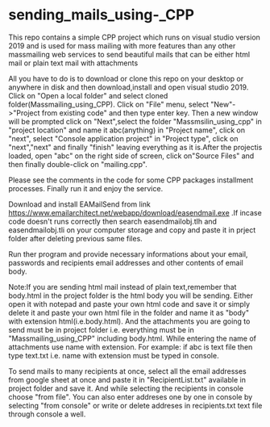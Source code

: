 # sending_mails_using-_CPP

This repo contains a simple CPP project which runs on visual studio version 2019 and is used for mass mailing with more features than any other massmailing web services 
to send beautiful mails that can be either html mail or plain text mail with attachments


All you have to do is to download or clone this repo on your desktop or anywhere in disk and then download,install and open visual studio 2019. Click on "Open a local folder" and  select cloned folder(Massmailing_using_CPP). Click on "File" menu, select "New"->"Project from existing code" and then type enter key. Then a new window will be prompted click on "Next",select the folder "Massmsilin_using_cpp" in "project location" and name it abc(anything) in "Project name", click on "next", select "Console application project" in "Project type", click on "next","next" and finally "finish" leaving everything as it is.After the projectis loaded, open "abc" on the right side of screen, click on"Source Files" and then finally double-click on "mailing.cpp".

Please see the comments in the code for some CPP packages installment processes. Finally run it and enjoy the service.

Download and install EAMailSend from link https://www.emailarchitect.net/webapp/download/easendmail.exe .If incase code doesn't runs correctly then search easendmailobj.tlh and 
easendmailobj.tli on your computer storage and copy and paste it in prject folder after deleting previous same files.

Run ther program and provide necessary informations about your email, passwords and recipients email addresses and other contents of email body.

Note:If you are sending html mail instead of plain text,remember that body.html in the project folder is the html body you will be sending. Either open it with notepad 
and paste your own html code  and save it or simply delete it and paste your own html file in the folder and name it as "body" with extension html(i.e.body.html). And the attachments you are going to send must be in project folder i.e. everything must be in "Massmailing_using_CPP" including body.html. While entering the name of attachments use name with extension. For example: if abc is text file then type text.txt i.e. name with extension must be typed in console.

To send mails to many recipients at once, select all the email addresses from google sheet at once and paste it in "RecipientList.txt" available in project folder and save it.
And while selecting the recipients in console choose "from file".
You can also enter addreses one by one in console by selecting "from console" or write or delete addreses in recipients.txt text file through console a well.
